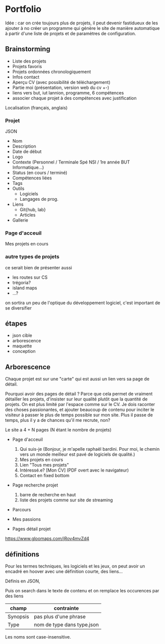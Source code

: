 # Portfolio

Idée : car on crée toujours plus de projets, il peut devenir fastidueux de les ajouter à no créer un programme qui génère le site de manière automatique à partir d'une liste de projets et de paramètres de configuration.

## Brainstorming

- Liste des projets
- Projets favoris
- Projets ordonnées chronologiquement
- Infos contact
- Aperçu CV (avec possibilité de téléchargement)
- Partie moi (présentation, version web du cv +-)
- liens vers but, iut lannion, programme, 6 compétences
- associer chaque projet à des compétences avec justification

Localisation (français, anglais)

### Projet

JSON

- Nom
- Description
- Date de début
- Logo
- Contexte (Personnel / Terminale Spé NSI / 1re année BUT Informatique...)
- Status (en cours / terminé)
- Compétences liées
- Tags
- Outils
    - Logiciels
    - Langages de prog.
- Liens
    - Git{hub, lab}
    - Articles
- Gallerie

### Page d'acceuil

Mes projets en cours

### autre types de projets

ce serait bien de présenter aussi

- les routes sur CS
- trégoria?
- island maps
- ...?

on sortira un peu de l'optique du développement logiciel, c'est important de se diversifier

## étapes

- json cible
- arborescence
- maquette
- conception

## Arborescence

Chaque projet est sur une "carte" qui est aussi un lien vers sa page de détail.

Pourquoi avoir des pages de détail ? Parce que cela permet de vraiment détailler les projets, d'insister sur leur qualité plutôt que la quantité de projets. On est plus limité par l'espace comme sur le CV. Je dois raconter des choses passionantes, et ajouter beaucoup de contenu pour inciter le visiteur à passer le plus de temps possible sur mon site. Plus il passe de temps, plus il y a de chances qu'il me recrute, non?

Le site a 4 + N pages (N étant le nombre de projets)

- Page d'acceuil
    1. Qui suis-je (Bonjour, je m'apelle raphaël bardini. Pour moi, le chemin vers un monde meilleur est pavé de logiciels de qualité.)
    2. Mes projets en cours
    3. Lien "Tous mes projets"
    4. Intéressé.e? \[Mon CV\] (PDF overt avec le navigateur)
    5. Contact en fixed bottom

- Page recherche projet
    1. barre de recherche en haut
    2. liste des projets comme sur site de streaming

- Parcours

- Mes passions

- Pages détail projet

<https://www.gloomaps.com/jRov4mvZd4>

## définitions

Pour les termes techniques, les logiciels et les jeux, on peut avoir un encadré en hoover avec une définition courte, des liens...

Définis en JSON,

Puis on search dans le texte de contenu et on remplace les occurences par des liens

champ|contrainte
-|-
Synopsis|pas plus d'une phrase
Type|nom de type dans type.json

Les noms sont case-insensitive.
